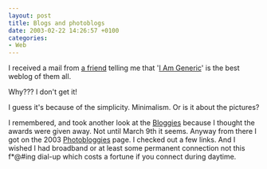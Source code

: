 ```yaml
---
layout: post
title: Blogs and photoblogs
date: 2003-02-22 14:26:57 +0100
categories:
- Web
---
```

I received a mail from <a href="http://www.triggerfinger.ro/lmarin/" title="He gave up having his personal space on the Web. Wanker! :-)">a friend</a> telling me that '<a href="http://www.iamgeneric.com/">I Am Generic</a>' is the best weblog of them all.

Why??? I don't get it!

I guess it's because of the simplicity. Minimalism. Or is it about the pictures?

I remembered, and took another look at the <a href="http://www.fairvue.com/?feature=awards2003" title="The third annual Weblog awards">Bloggies</a> because I thought the awards were given away. Not until March 9th it seems. Anyway from there I got on the 2003 <a href="http://www.photojunkie.org/photobloggies/" title="These are even better than the Bloggies!">Photobloggies</a> page. I checked out a few links. And I wished I had broadband or at least some permanent connection not this f*@#ing dial-up which costs a fortune if you connect during daytime.
